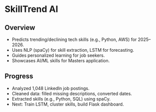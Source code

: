 # SkillTrend AI

## Overview
- Predicts trending/declining tech skills (e.g., Python, AWS) for 2025–2026.
- Uses NLP (spaCy) for skill extraction, LSTM for forecasting.
- Guides personalized learning for job seekers.
- Showcases AI/ML skills for Masters application.

## Progress
- Analyzed 1,048 LinkedIn job postings.
- Cleaned data: filled missing descriptions, converted dates.
- Extracted skills (e.g., Python, SQL) using spaCy.
- Next: Train LSTM, cluster skills, build Flask dashboard.
